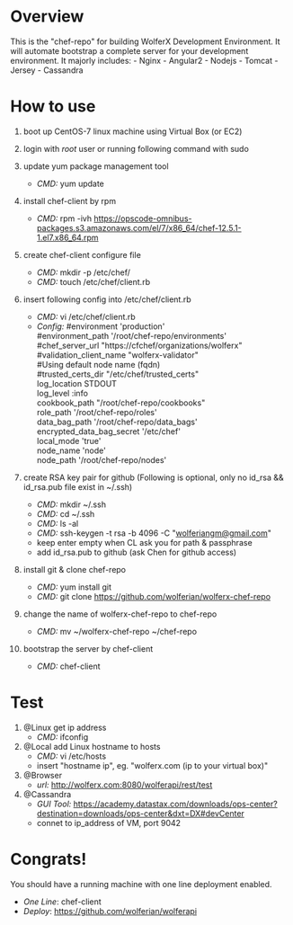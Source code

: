 Overview
========

This is the "chef-repo" for building WolferX Development Environment.
It will automate bootstrap a complete server for your development environment.
It majorly includes:
	- Nginx
	- Angular2
	- Nodejs
	- Tomcat
	- Jersey
	- Cassandra

How to use
==========

1. boot up CentOS-7 linux machine using Virtual Box (or EC2)
2. login with *root* user or running following command with sudo
3. update yum package management tool
	- *CMD:* yum update
4. install chef-client by rpm
	- *CMD:* rpm -ivh https://opscode-omnibus-packages.s3.amazonaws.com/el/7/x86_64/chef-12.5.1-1.el7.x86_64.rpm
5. create chef-client configure file
	- *CMD:* mkdir -p /etc/chef/
	- *CMD:* touch /etc/chef/client.rb
6. insert following config into /etc/chef/client.rb
	- *CMD:* vi /etc/chef/client.rb
	- *Config:*
	#environment 'production' <br/>
	#environment_path '/root/chef-repo/environments' <br/>
	#chef_server_url  "https://cfchef/organizations/wolferx" <br/>
	#validation_client_name "wolferx-validator" <br/>
	#Using default node name (fqdn) <br/>
	#trusted_certs_dir "/etc/chef/trusted_certs" <br/>
	log_location  STDOUT <br/>
	log_level :info <br/>
	cookbook_path  "/root/chef-repo/cookbooks" <br/>
	role_path '/root/chef-repo/roles' <br/>
	data_bag_path  '/root/chef-repo/data_bags' <br/>
	encrypted_data_bag_secret '/etc/chef' <br/>
	local_mode 'true' <br/>
	node_name 'node' <br/>
	node_path '/root/chef-repo/nodes' <br/>

7. create RSA key pair for github
	(Following is optional, only no id_rsa && id_rsa.pub file exist in ~/.ssh)
	- *CMD:* mkdir ~/.ssh
	- *CMD:* cd ~/.ssh
	- *CMD:* ls -al
	- *CMD:* ssh-keygen -t rsa -b 4096 -C "wolferiangm@gmail.com"
	- keep enter empty when CL ask you for path & passphrase
	- add id_rsa.pub to github (ask Chen for github access)

8. install git & clone chef-repo
	- *CMD:* yum install git
	- *CMD:* git clone https://github.com/wolferian/wolferx-chef-repo
9. change the name of wolferx-chef-repo to chef-repo
	- *CMD:* mv ~/wolferx-chef-repo ~/chef-repo
10. bootstrap the server by chef-client
	- *CMD:* chef-client

Test
====
1. @Linux get ip address
	- *CMD:* ifconfig
2. @Local add Linux hostname to hosts
	- *CMD:* vi /etc/hosts
	- insert "hostname ip", eg. "wolferx.com (ip to your virtual box)"
3. @Browser 
	- *url:* http://wolferx.com:8080/wolferapi/rest/test
4. @Cassandra
	- *GUI Tool:* https://academy.datastax.com/downloads/ops-center?destination=downloads/ops-center&dxt=DX#devCenter 
	- connet to ip_address of VM, port 9042

Congrats!
=========

You should have a running machine with one line deployment enabled.
- *One Line*: chef-client
- *Deploy*: https://github.com/wolferian/wolferapi
